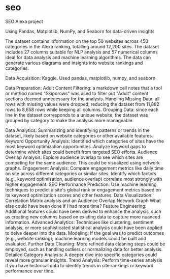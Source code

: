 # seo
SEO Alexa project

Using Pandas, Matplotlib, NumPy, and Seaborn for data-driven insights

The dataset contains information on the top 50 websites across 450 categories in the Alexa ranking, totalling around 12,200 sites. The dataset includes 27 columns suitable for NLP analysis and 57 numerical columns ideal for data analysis and machine learning algorithms. The data can generate various diagrams and insights into website rankings and categories.

Data Acquisition: Kaggle. Used pandas, matplotlib, numpy, and seaborn


Data Preparation: Adult Content Filtering: a markdown cell notes that a tool or method named "Skiporows" was used to filter out "Adult" content sections deemed unnecessary for the analysis. Handling Missing Data: all rows with missing values were dropped, reducing the dataset from 11,882 rows to 8,658 rows while keeping all columns. Grouping Data: since each line in the dataset corresponds to a unique website, the dataset was grouped by category to make the analysis more manageable.

Data Analytics: Summarizing and identifying patterns or trends in the dataset, likely based on website categories or other available features. 
Keyword Opportunity Analysis: Identified which categories of sites have the most keyword optimization opportunities. Analyze keyword gaps to determine which sites could benefit from targeted SEO efforts.
Audience Overlap Analysis: Explore audience overlap to see which sites are competing for the same audience. This could be visualized using network graphs.
Engagement Analysis: Compare engagement metrics like daily time on site across different categories or similar sites. Identify which factors (e.g., keyword optimization, audience overlap) correlate most strongly with higher engagement.
SEO Performance Prediction: Use machine learning techniques to predict a site's global rank or engagement metrics based on its keyword optimization scores and other features.
Data Visualization: Correlation Matrix analysis and an Audience Overlap Network Graph
What else could have been done if I had more time?
Feature Engineering: Additional features could have been derived to enhance the analysis, such as creating new columns based on existing data to capture more nuanced information.
Advanced Analytics: Techniques like clustering, sentiment analysis, or more sophisticated statistical analysis could have been applied to delve deeper into the data.
Modeling: If the goal was to predict outcomes (e.g., website ranking), machine learning models could be built and evaluated.
Further Data Cleaning: More refined data cleaning steps could be employed, such as handling outliers or normalizing data for better analysis.
Detailed Category Analysis: A deeper dive into specific categories could reveal more granular insights.
Trend Analysis: Perform time-series analysis if you have historical data to identify trends in site rankings or keyword performance over time.
